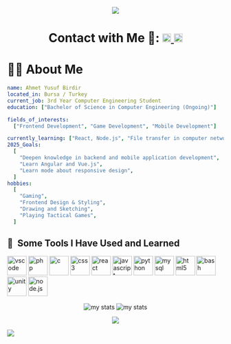 <p align="center">
  <img src="https://capsule-render.vercel.app/api?type=waving&height=250&color=gradient&text=Hey%20Everyone%20👋&animation=scaleIn&reversal=true&section=header&descAlign=50&descAlignY=50"/>
</p>

<h1 align ="center"> Contact with Me 💬:
  <a align="center" href="https://www.linkedin.com/in/ahmet-yusuf-birdir-199719253/">
    <img src="https://upload.wikimedia.org/wikipedia/commons/8/81/LinkedIn_icon.svg" alt="LinkedIn Profile" height="20"> 
  </a>
  <a href="mailto:ahmet.yusuf.birdir1@gmail.com">
    <img src="https://cdn4.iconfinder.com/data/icons/logos-brands-in-colors/48/google-gmail-1024.png" alt="Gmail ile Mail Gönder" width="20"/>
  </a>
</h1>

# 🧑‍💻 About Me

```yaml
name: Ahmet Yusuf Birdir
located_in: Bursa / Turkey
current_job: 3rd Year Computer Engineering Student
education: ["Bachelor of Science in Computer Engineering (Ongoing)"]

fields_of_interests:
  ["Frontend Development", "Game Development", "Mobile Development"]

currently_learning: ["React, Node.js", "File transfer in computer networks"]
2025_Goals:
  [
    "Deepen knowledge in backend and mobile application development",
    "Learn Angular and Vue.js",
    "Learn mode about responsive design",
  ]
hobbies:
  [
    "Gaming",
    "Frontend Design & Styling",
    "Drawing and Sketching",
    "Playing Tactical Games",
  ]
```

<h2> 🚀 &nbsp;Some Tools I Have Used and Learned</h2>
<p align="left">

<img src="https://cdn.jsdelivr.net/gh/devicons/devicon@latest/icons/vscode/vscode-original-wordmark.svg" alt="vscode" width="45" height="45"/>

<img src="https://cdn.jsdelivr.net/gh/devicons/devicon/icons/php/php-original.svg" alt="php" width="45" height="45"/>

<img src="https://cdn.jsdelivr.net/gh/devicons/devicon@latest/icons/c/c-original.svg" alt="c" width="45" height="45"/>

<img src="https://cdn.jsdelivr.net/gh/devicons/devicon@latest/icons/css3/css3-original.svg" alt="css3" width="45" height="45"/>

<img src="https://cdn.jsdelivr.net/gh/devicons/devicon@latest/icons/react/react-original-wordmark.svg" alt="react" width="45" height="45"/>

<img src="https://cdn.jsdelivr.net/gh/devicons/devicon@latest/icons/javascript/javascript-original.svg" alt="javascript" width="45" height="45"/>

<img src="https://cdn.jsdelivr.net/gh/devicons/devicon@latest/icons/python/python-original-wordmark.svg" alt="python" width="45" height="45"/>

<img src="https://cdn.jsdelivr.net/gh/devicons/devicon@latest/icons/mysql/mysql-original-wordmark.svg" alt="mysql" width="45" height="45"/>

<img src="https://cdn.jsdelivr.net/gh/devicons/devicon@latest/icons/html5/html5-original-wordmark.svg" alt="html5" width="45" height="45"/>

<img src="https://cdn.jsdelivr.net/gh/devicons/devicon@latest/icons/bash/bash-original.svg" alt="bash" width="45" height="45"/>
<img src="https://cdn.jsdelivr.net/gh/devicons/devicon@latest/icons/unity/unity-original.svg" alt="unity" width="45" height="45"/>

<img src="https://cdn.jsdelivr.net/gh/devicons/devicon@latest/icons/nodejs/nodejs-original-wordmark.svg" alt="node.js" width="45" height="45"/>

</p>

<div align="center" display="flex">
<img alt="my stats" src="https://github-readme-stats.vercel.app/api?username=ahmetyusufbirdir03&theme=radical" />
<img alt="my stats" src="https://github-readme-stats.vercel.app/api/top-langs/?username=ahmetyusufbirdir03&layout=compact&theme=radical" />
</div>

<p align="center">
  <img src="https://capsule-render.vercel.app/api?type=waving&height=250&color=gradient&text=Nice%20to%20Meet%20You🙏&animation=scaleIn&reversal=true&section=footer"/>
</p>

<img src="https://media4.giphy.com/media/v1.Y2lkPTc5MGI3NjExYW5waDFmeGczMmlkNDlnbDA5YXg3bGhjMnN4NjdkdjlhYms1NXA2cSZlcD12MV9pbnRlcm5hbF9naWZfYnlfaWQmY3Q9Zw/EeZ6mLsRRik8cgnh3D/giphy.gif">

